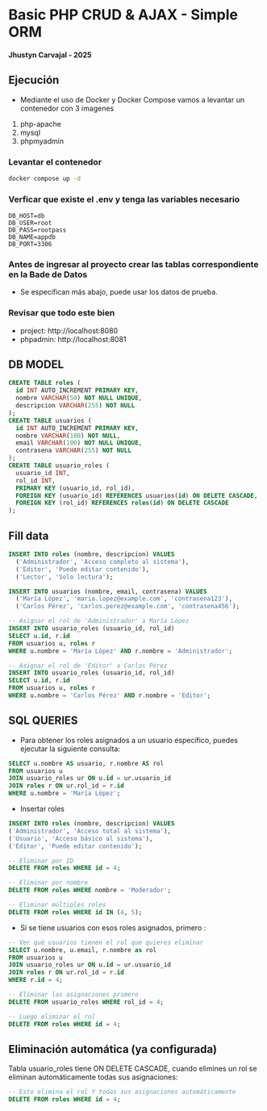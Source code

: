 # Basic PHP CRUD & AJAX - Simple ORM
#### Jhustyn Carvajal - 2025

## Ejecución 
- Mediante el uso de Docker y Docker Compose vamos a levantar un contenedor con 3 imagenes

1. php-apache
2. mysql
3. phpmyadmin

### Levantar el contenedor 
```bash
docker compose up -d
```
### Verficar que existe el .env y tenga las variables necesario
```
DB_HOST=db
DB_USER=root
DB_PASS=rootpass
DB_NAME=appdb
DB_PORT=3306
```

### Antes de ingresar al proyecto crear las tablas correspondiente en la Bade de Datos

- Se especifican más abajo, puede usar los datos de prueba.

### Revisar que todo este bien 

- project: http://localhost:8080
- phpadmin: http://localhost:8081

## DB MODEL

```SQL
CREATE TABLE roles (
  id INT AUTO_INCREMENT PRIMARY KEY,
  nombre VARCHAR(50) NOT NULL UNIQUE,
  descripcion VARCHAR(255) NOT NULL
);
CREATE TABLE usuarios (
  id INT AUTO_INCREMENT PRIMARY KEY,
  nombre VARCHAR(100) NOT NULL,
  email VARCHAR(100) NOT NULL UNIQUE,
  contrasena VARCHAR(255) NOT NULL
);
CREATE TABLE usuario_roles (
  usuario_id INT,
  rol_id INT,
  PRIMARY KEY (usuario_id, rol_id),
  FOREIGN KEY (usuario_id) REFERENCES usuarios(id) ON DELETE CASCADE,
  FOREIGN KEY (rol_id) REFERENCES roles(id) ON DELETE CASCADE
);
```
## Fill data

```SQL
INSERT INTO roles (nombre, descripcion) VALUES
  ('Administrador', 'Acceso completo al sistema'),
  ('Editor', 'Puede editar contenido'),
  ('Lector', 'Solo lectura');

INSERT INTO usuarios (nombre, email, contrasena) VALUES
  ('María López', 'maria.lopez@example.com', 'contrasena123'),
  ('Carlos Pérez', 'carlos.perez@example.com', 'contrasena456');

-- Asignar el rol de 'Administrador' a María López
INSERT INTO usuario_roles (usuario_id, rol_id)
SELECT u.id, r.id
FROM usuarios u, roles r
WHERE u.nombre = 'María López' AND r.nombre = 'Administrador';

-- Asignar el rol de 'Editor' a Carlos Pérez
INSERT INTO usuario_roles (usuario_id, rol_id)
SELECT u.id, r.id
FROM usuarios u, roles r
WHERE u.nombre = 'Carlos Pérez' AND r.nombre = 'Editor';
```
## SQL QUERIES

- Para obtener los roles asignados a un usuario específico, puedes ejecutar la siguiente consulta:

```SQL
SELECT u.nombre AS usuario, r.nombre AS rol
FROM usuarios u
JOIN usuario_roles ur ON u.id = ur.usuario_id
JOIN roles r ON ur.rol_id = r.id
WHERE u.nombre = 'María López';
```

- Insertar roles


```SQL
INSERT INTO roles (nombre, descripcion) VALUES 
('Administrador', 'Acceso total al sistema'),
('Usuario', 'Acceso básico al sistema'),
('Editor', 'Puede editar contenido');
```

```SQL
-- Eliminar por ID
DELETE FROM roles WHERE id = 4;

-- Eliminar por nombre
DELETE FROM roles WHERE nombre = 'Moderador';

-- Eliminar múltiples roles
DELETE FROM roles WHERE id IN (4, 5);
```

- Si se tiene usuarios con esos roles asignados, primero :

```SQL
-- Ver qué usuarios tienen el rol que quieres eliminar
SELECT u.nombre, u.email, r.nombre as rol 
FROM usuarios u 
JOIN usuario_roles ur ON u.id = ur.usuario_id 
JOIN roles r ON ur.rol_id = r.id 
WHERE r.id = 4;

-- Eliminar las asignaciones primero
DELETE FROM usuario_roles WHERE rol_id = 4;

-- Luego eliminar el rol
DELETE FROM roles WHERE id = 4;
```
## Eliminación automática (ya configurada)
Tabla usuario_roles tiene ON DELETE CASCADE, cuando elimines un rol se eliminan automáticamente todas sus asignaciones:

```SQL
-- Esto elimina el rol Y todas sus asignaciones automáticamente
DELETE FROM roles WHERE id = 4;
```
